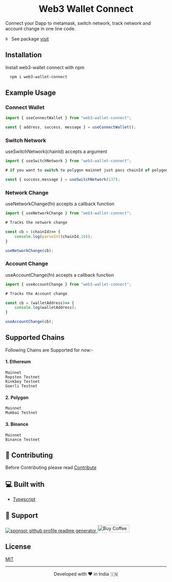 <h1 align="center">
  Web3 Wallet Connect
</h1>

Connect your Dapp to metamask, switch network, track network and account change in one line code.

<img src="https://avatars.githubusercontent.com/u/6078720?s=200&v=4" height="15" alt="sponsor github profile readme generator"/> See package [visit](https://www.npmjs.com/package/web3-wallet-connect)

## Installation

Install web3-wallet connect with npm

```bash
  npm i web3-wallet-connect
```

## Example Usage

### Connect Wallet

```jsx
import { useConnectWallet } from "web3-wallet-connect";

const { address, success, message } = useConnectWallet();
```

### Switch Network

useSwitchNetwork(chainId) accepts a argument

```jsx
import { useSwitchNetwork } from "web3-wallet-connect";

# if you want to switch to polygon mainnet just pass chainId of polygon mainnet

const { success,message } = useSwitchNetwork(137);
```

### Network Change

useNetworkChange(fn) accepts a callback function

```jsx
import { useNetworkChange } from "web3-wallet-connect";

# Tracks the network change

const cb = (chainId)=> {
    console.log(parseInt(chainId,16));
}

useNetworkChange(cb);
```

### Account Change

useAccountChange(fn) accepts a callback function

```jsx
import { useAccountChange } from "web3-wallet-connect";

# Tracks the Account change

const cb = (walletAddress)=> {
    console.log(walletAddress);
}

useAccountChange(cb);
```

## Supported Chains

Following Chains are Supported for now:-

#### 1. Ethereum

    Mainnet
    Ropsten Testnet
    Rinkbey Testnet
    Goerli Testnet

#### 2. Polygon

    Mainnet
    Mumbai Testnet

#### 3. Binance

    Mainnet
    Binance Testnet

## 🍰 Contributing

Before Contributing please read [Contribute](Contribute.md)

## 💻 Built with

- [Typescript](https://www.typescriptlang.org/)

## 🙏 Support

<p align="left">
<a href="https://www.paypal.me/saurra3h"><img src="https://ionicabizau.github.io/badges/paypal.svg" alt="sponsor github profile readme generator"/>
</a>
 <a href='https://ko-fi.com/saurra3h' target='_blank'><img height='23' width="100" src='https://cdn.ko-fi.com/cdn/kofi3.png?v=2' alt='Buy Coffee for rahuldkjain' />
  </a>
</p>

## License

[MIT](https://choosealicense.com/licenses/mit/)

<hr>
<p align="center">
Developed with ❤️ in India 🇮🇳 
</p>
